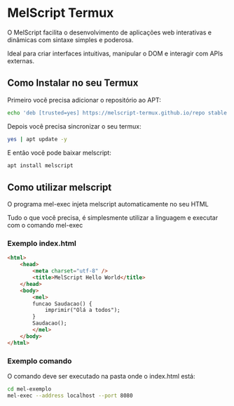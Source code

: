 # MelScript Termux

O MelScript facilita o desenvolvimento de aplicações web interativas e dinâmicas com sintaxe simples e poderosa.

Ideal para criar interfaces intuitivas, manipular o DOM e interagir com APIs externas.

## Como Instalar no seu Termux

Primeiro você precisa adicionar o repositório ao APT:

```bash
echo 'deb [trusted=yes] https://melscript-termux.github.io/repo stable main' >> $PREFIX/etc/apt/sources.list
```

Depois você precisa sincronizar o seu termux:

```bash
yes | apt update -y
```

E então você pode baixar melscript:

```bash
apt install melscript
```

## Como utilizar melscript

O programa mel-exec injeta melscript automaticamente no seu HTML

Tudo o que você precisa, é simplesmente utilizar a linguagem e executar com o comando mel-exec

### Exemplo index.html

```html
<html>
	<head>
		<meta charset="utf-8" />
		<title>MelScript Hello World</title>
	</head>
	<body>
		<mel>
		funcao Saudacao() {
			imprimir("Olá a todos");
		}
		Saudacao();
		</mel>
	</body>
</html>
```

### Exemplo comando

O comando deve ser executado na pasta onde o index.html está:

```bash
cd mel-exemplo
mel-exec --address localhost --port 8080
```
